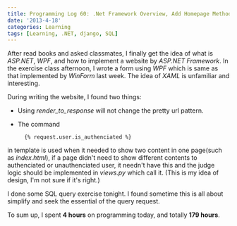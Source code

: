 ```yaml
---
title: Programming Log 60: .Net Framework Overview, Add Homepage Method, SQL Exercise
date: '2013-4-18'
categories: Learning
tags: [Learning, .NET, django, SQL]
---
```


After read books and asked classmates, I finally get the idea of what is *ASP.NET*, *WPF*, and how to implement a website by *ASP.NET Framework*. In the exercise class afternoon, I wrote a form using *WPF* which is same as that implemented by *WinForm* last week. The idea of *XAML* is unfamiliar and interesting.

During writing the website, I found two things:

+ Using *render_to_response* will not change the pretty url pattern.
+ The command 

		{% request.user.is_authenciated %}

in template is used when it needed to show two content in one page(such as *index.html*), if a page didn't need to show different contents to authenciated or unauthenciated user, it needn't have this and the judge logic should be implemented in *views.py* which call it. (This is my idea of design, I'm not sure if it's right.)

I done some SQL query exercise tonight. I found sometime this is all about simplify and seek the essential of the query request.

To sum up, I spent **4 hours** on programming today, and totally **179 hours**.